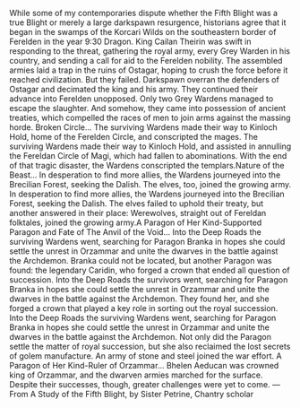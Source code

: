 While some of my contemporaries dispute whether the Fifth Blight was a true Blight or merely a large darkspawn resurgence, historians agree that it began in the swamps of the Korcari Wilds on the southeastern border of Ferelden in the year 9:30 Dragon.
King Cailan Theirin was swift in responding to the threat, gathering the royal army, every Grey Warden in his country, and sending a call for aid to the Ferelden nobility. The assembled armies laid a trap in the ruins of Ostagar, hoping to crush the force before it reached civilization. But they failed.
Darkspawn overran the defenders of Ostagar and decimated the king and his army. They continued their advance into Ferelden unopposed. Only two Grey Wardens managed to escape the slaughter. And somehow, they came into possession of ancient treaties, which compelled the races of men to join arms against the massing horde.
Broken Circle...
The surviving Wardens made their way to Kinloch Hold, home of the Ferelden Circle, and conscripted the mages.
The surviving Wardens made their way to Kinloch Hold, and assisted in annulling the Fereldan Circle of Magi, which had fallen to abominations. With the end of that tragic disaster, the Wardens conscripted the templars.Nature of the Beast...
In desperation to find more allies, the Wardens journeyed into the Brecilian Forest, seeking the Dalish. The elves, too, joined the growing army.
In desperation to find more allies, the Wardens journeyed into the Brecilian Forest, seeking the Dalish. The elves failed to uphold their treaty, but another answered in their place: Werewolves, straight out of Fereldan folktales, joined the growing army.A Paragon of Her Kind-Supported Paragon and Fate of The Anvil of the Void...
Into the Deep Roads the surviving Wardens went, searching for Paragon Branka in hopes she could settle the unrest in Orzammar and unite the dwarves in the battle against the Archdemon. Branka could not be located, but another Paragon was found: the legendary Caridin, who forged a crown that ended all question of succession.
Into the Deep Roads the survivors went, searching for Paragon Branka in hopes she could settle the unrest in Orzammar and unite the dwarves in the battle against the Archdemon. They found her, and she forged a crown that played a key role in sorting out the royal succession.
Into the Deep Roads the surviving Wardens went, searching for Paragon Branka in hopes she could settle the unrest in Orzammar and unite the dwarves in the battle against the Archdemon. Not only did the Paragon settle the matter of royal succession, but she also reclaimed the lost secrets of golem manufacture. An army of stone and steel joined the war effort.
A Paragon of Her Kind-Ruler of Orzammar...
Bhelen Aeducan was crowned king of Orzammar, and the dwarven armies marched for the surface.
Despite their successes, though, greater challenges were yet to come.
—From A Study of the Fifth Blight, by Sister Petrine, Chantry scholar